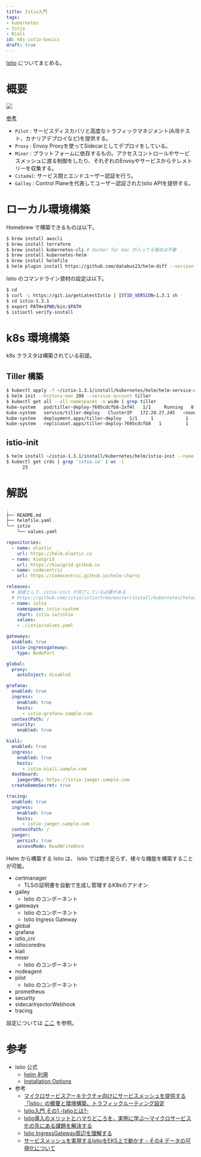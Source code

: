 ```yaml
---
title: Istio入門
tags:
- kubernetes
- Istio
- Kiali
id: k8s-istio-basics
draft: true
---
```


[Istio](https://istio.io/) についてまとめる。

# 概要

<img src="https://istio.io/docs/concepts/what-is-istio/arch.svg" />

[参考](https://www.1915keke.com/entry/2018/10/06/042621)

- `Pilot` : サービスディスカバリと高度なトラフィックマネジメント(A/Bテスト、カナリアデプロイなど)を提供する。
- `Proxy` : Envoy Proxyを使ってSidecarとしてデプロイをしている。
- `Mixer` : プラットフォームに依存するもの。アクセスコントロールやサービスメッシュに渡る制御をしたり、それぞれのEnvoyやサービスからテレメトリーを収集する。
- `Citadal`: サービス間とエンドユーザー認証を行う。
- `Galley` : Control Planeを代表してユーザー認証されたIstio APIを提供する。

# ローカル環境構築

Homebrew で構築できるものは以下。

```bash
$ brew install awscli
$ brew install terraform
$ brew install kubernetes-cli # docker for mac が入ってる場合は不要
$ brew install kubernetes-helm
$ brew install helmfile
$ helm plugin install https://github.com/databus23/helm-diff --version master
```

Istio のコマンドライン資材の設定は以下。

```bash
$ cd
$ curl -L https://git.io/getLatestIstio | ISTIO_VERSION=1.3.1 sh -
$ cd istio-1.3.1
$ export PATH=$PWD/bin:$PATH
$ istioctl verify-install
```

# k8s 環境構築

k8s クラスタは構築されている前提。

## Tiller 構築

```bash
$ kubectl apply -f ~/istio-1.3.1/install/kubernetes/helm/helm-service-account.yaml # tiller の Service Account 作成
$ helm init --history-max 200 --service-account tiller                             # tiller の作成
$ kubectl get all --all-namespaces -o wide | grep tiller                           # tiller の構築を確認
kube-system   pod/tiller-deploy-7695cdcfb8-2xf4l   1/1     Running   0          40s    10.0.65.144   ip-10-0-65-119.ap-northeast-1.compute.internal   <none>           <none>
kube-system   service/tiller-deploy   ClusterIP   172.20.27.245   <none>        44134/TCP       40s    app=helm,name=tiller
kube-system   deployment.apps/tiller-deploy   1/1     1            1           40s    tiller       gcr.io/kubernetes-helm/tiller:v2.14.3                                  app=helm,name=tiller
kube-system   replicaset.apps/tiller-deploy-7695cdcfb8   1         1         1       40s    tiller       gcr.io/kubernetes-helm/tiller:v2.14.3                                  app=helm,name=tiller,pod-template-hash=7695cdcfb8
```

## istio-init

```bash
$ helm install ~/istio-1.3.1/install/kubernetes/helm/istio-init --name istio-init --namespace istio-system
$ kubectl get crds | grep 'istio.io' | wc -l
      23
```

# 解説

```bash
.
├── README.md
├── helmfile.yaml
└── istio
    └── values.yaml
```

```yaml:helmfile.yaml
repositories:
  - name: elastic
    url: https://helm.elastic.co
  - name: kiwigrid
    url: https://kiwigrid.github.io
  - name: codecentric
    url: https://codecentric.github.io/helm-charts

releases:
  # 前提として、istio-init が完了している必要がある
  # https://github.com/istio/istio/tree/master/install/kubernetes/helm/istio
  - name: istio
    namespace: istio-system
    chart: istio.io/istio
    values:
    - ./istio/values.yaml
```

```yaml:istio/value.yaml
gateways:
  enabled: true
  istio-ingressgateway:
    type: NodePort

global:
  proxy:
    autoInject: disabled

grafana:
  enabled: true
  ingress:
    enabled: true
    hosts:
      - istio-grafana.sample.com
  contextPath: /
  security:
    enabled: true

kiali:
  enabled: true
  ingress:
    enabled: true
    hosts:
      - istio-kiali.sample.com
  dashboard:
    jaegerURL: https://istio-jaeger.sample.com
  createDemoSecret: true

tracing:
  enabled: true
  ingress:
    enabled: true
    hosts:
      - istio-jaeger.sample.com
  contextPath: /
  jaeger:
    persist: true
    accessMode: ReadWriteOnce
```

Helm から構築する Istio は、 Istio では飽き足らず、様々な機能を構築することが可能。

- certmanager
  - TLSの証明書を自動で生成し管理するK8sのアドオン
- galley
  - Istio のコンポーネント
- gateways
  - Istio のコンポーネント
  - Istio Ingress Gateway
- global
- grafana
- istio_cni
- istiocoredns
- kiali
- mixer
  - Istio のコンポーネント
- nodeagent
- pilot
  - Istio のコンポーネント
- prometheus
- security
- sidecarInjectorWebhook
- tracing

設定については [ここ](https://istio.io/docs/reference/config/installation-options/) を参照。

# 参考

- Istio 公式
  - [helm 利用](https://istio.io/docs/setup/install/helm/)
  - [Installation Options](https://istio.io/docs/reference/config/installation-options/)
- 参考
  - [マイクロサービスアーキテクチャ向けにサービスメッシュを提供する「Istio」の概要と環境構築、トラフィックルーティング設定](https://knowledge.sakura.ad.jp/20489/)
  - [Istio入門 その1 -Istioとは?-](https://qiita.com/Ladicle/items/979d59ef0303425752c8)
  - [Istio導入のメリットとハマりどころを、実例に学ぶ〜マイクロサービス化の先にある課題を解決する](https://employment.en-japan.com/engineerhub/entry/2019/05/21/103000)
  - [Istio IngressGateway周辺を理解する](https://qiita.com/J_Shell/items/296cd00569b0c7692be7)
  - [サービスメッシュを実現するIstioをEKS上で動かす - その4 データの可視化について](https://tech.recruit-mp.co.jp/infrastructure/post-19190/)
